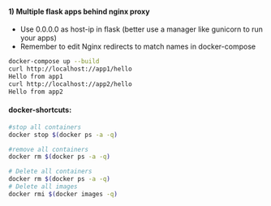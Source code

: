 #### 1) Multiple flask apps behind nginx proxy 

- Use 0.0.0.0 as host-ip in flask (better use a manager like gunicorn to run your apps)  
- Remember to edit Nginx redirects to match names in docker-compose  

```bash
docker-compose up --build
curl http://localhost://app1/hello
Hello from app1
curl http://localhost://app2/hello
Hello from app2  
```

#### docker-shortcuts:
```bash
#stop all containers
docker stop $(docker ps -a -q)

#remove all containers
docker rm $(docker ps -a -q)

# Delete all containers
docker rm $(docker ps -a -q)
# Delete all images
docker rmi $(docker images -q)
```
